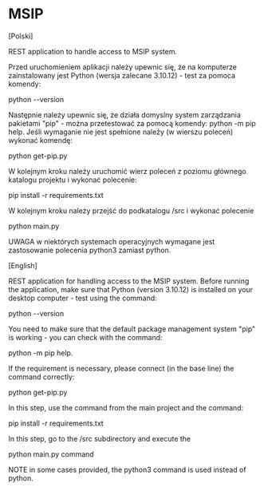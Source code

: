 # MSIP
[Polski]

REST application to handle access to MSIP system.

Przed uruchomieniem aplikacji należy upewnic się, że na komputerze zainstalowany jest Python (wersja zalecane 3.10.12) - test za pomoca komendy:

python --version

Następnie należy upewnic się, że działa domyslny system zarządzania pakietami "pip" - można przetestować za pomocą komendy: python -m pip help. Jeśli wymaganie nie jest spełnione należy (w wierszu poleceń) wykonać komendę: 

python get-pip.py

W kolejnym kroku należy uruchomić wierz poleceń z poziomu głównego katalogu projektu i wykonać polecenie: 

pip install -r requirements.txt 

W kolejnym kroku należy przejść do podkatalogu /src i wykonać polecenie 

python main.py

UWAGA w niektórych systemach operacyjnych wymagane jest zastosowanie polecenia python3 zamiast python.

[English]

REST application for handling access to the MSIP system.
Before running the application, make sure that Python (version 3.10.12) is installed on your desktop computer - test using the command:

python --version 

You need to make sure that the default package management system "pip" is working - you can check with the command: 

python -m pip help. 

If the requirement is necessary, please connect (in the base line) the command correctly: 

python get-pip.py

In this step, use the command from the main project and the command: 

pip install -r requirements.txt

In this step, go to the /src subdirectory and execute the 

python main.py command

NOTE in some cases provided, the python3 command is used instead of python.